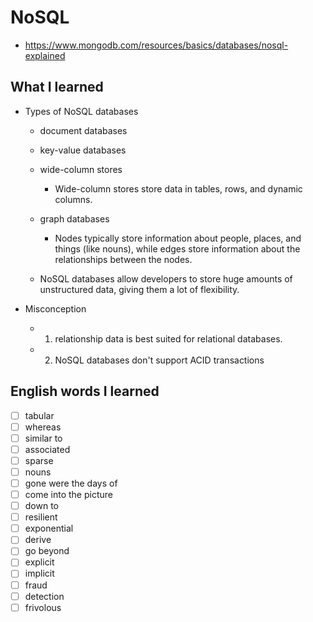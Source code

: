 # NoSQL
- https://www.mongodb.com/resources/basics/databases/nosql-explained

## What I learned
- Types of NoSQL databases
  - document databases
  - key-value databases
  - wide-column stores
    - Wide-column stores store data in tables, rows, and dynamic columns. 
  - graph databases
    - Nodes typically store information about people, places, and things (like nouns), while edges store information about the relationships between the nodes. 

  - NoSQL databases allow developers to store huge amounts of unstructured data, giving them a lot of flexibility.

- Misconception
  - 1. relationship data is best suited for relational databases.
  - 2. NoSQL databases don't support ACID transactions

## English words I learned
- [ ] tabular
- [ ] whereas
- [ ] similar to
- [ ] associated
- [ ] sparse
- [ ] nouns
- [ ] gone were the days of
- [ ] come into the picture
- [ ] down to
- [ ] resilient
- [ ] exponential
- [ ] derive
- [ ] go beyond
- [ ] explicit
- [ ] implicit
- [ ] fraud
- [ ] detection
- [ ] frivolous
